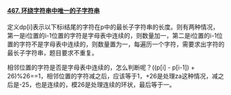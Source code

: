 #### [467. 环绕字符串中唯一的子字符串](https://leetcode.cn/problems/unique-substrings-in-wraparound-string/)

定义dp\[i]表示以下标i结尾的字符在p中的最长子字符串的长度。则有两种情况，第一是i位置的i-1位置的字符是字母表中连续的，则数量加一，第二是i位置的i-1位置的字符不是字母表中连续的，则数量置为一，每遍历一个字符，需要求出字符的最长子字符串，题目要求不重复。

相邻位置的字符是否是字母表中连续的，怎么判断呢？((p\[i] - p\[i-1]) + 26)%26==1，相邻位置的字符减之后，应该等于1，+26是处理za这种情况，减之后是-25，也是连续的，模26是处理连续的环状，最后等于一。